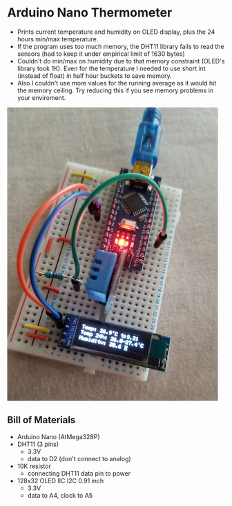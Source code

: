# Arduino Nano Thermometer
* Prints current temperature and humidity on OLED display, plus the 24 hours min/max temperature.
* If the program uses too much memory, the DHT11 library fails to read the sensors (had to keep it under empirical limit of 1630 bytes)
* Couldn't do min/max on humidity due to that memory constraint (OLED's library took 1K). Even for the temperature I needed to use short int (instead of float) in half hour buckets to save memory.
* Also I couldn't use more values for the running average as it would hit the memory ceiling. Try reducing this if you see memory problems in your enviroment.

![image](media/thermometer.jpg)

## Bill of Materials
* Arduino Nano (AtMega328P)
* DHT11 (3 pins)
  * 3.3V
  * data to D2 (don't connect to analog)
* 10K resistor
  * connecting DHT11 data pin to power
* 128x32 OLED IIC I2C 0.91 inch
  * 3.3V
  * data to A4, clock to A5
